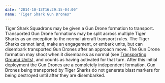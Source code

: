 ```yaml
---
date: "2014-10-13T16:29:15-04:00"
name: "Tiger Shark Gun Drones"
---
```

Tiger Shark Squadrons may be given a Gun Drone formation to transport. Transported Gun Drone formations may be split across multiple Tiger Sharks as an exception to the normal aircraft transport rules. The Tiger Sharks cannot land, make an engagement, or embark units, but can disembark transported Gun Drones after an approach move. The Gun Drone formation may shoot when it disembarks as normal (see [Transporting Ground Units](#transporting-ground-units)), and counts as having activated for that turn. After this initial deployment the Gun Drones are a completely independent formation. Gun Drones being transported by Tiger Sharks do not generate blast markers for being destroyed until after they are disembarked.